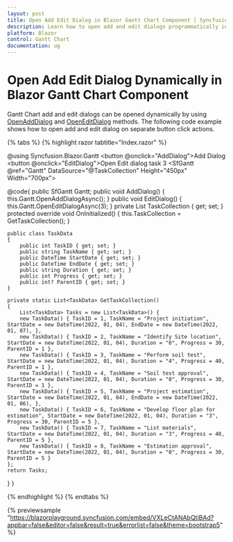 ```yaml
---
layout: post
title: Open Add Edit Dialog in Blazor Gantt Chart Component | Syncfusion
description: Learn how to open add and edit dialogs programmatically in the Syncfusion Blazor Gantt Chart component for efficient task creation and modification.
platform: Blazor
control: Gantt Chart
documentation: ug
---
```


# Open Add Edit Dialog Dynamically in Blazor Gantt Chart Component

Gantt Chart add and edit dialogs can be opened dynamically by using [OpenAddDialog](https://help.syncfusion.com/cr/blazor/Syncfusion.Blazor.Gantt.Action.html#Syncfusion_Blazor_Gantt_Action_OpenAddDialog) and [OpenEditDialog](https://help.syncfusion.com/cr/blazor/Syncfusion.Blazor.Gantt.Action.html#Syncfusion_Blazor_Gantt_Action_OpenEditDialog) methods. The following code example shows how to open add and edit dialog on separate button click actions.

{% tabs %}
{% highlight razor tabtitle="Index.razor" %}

@using Syncfusion.Blazor.Gantt
<button @onclick="AddDialog">Add Dialog</button>
<button @onclick="EditDialog">Open Edit dialog task 3</button>
<SfGantt @ref="Gantt" DataSource="@TaskCollection" Height="450px" Width="700px">
    <GanttTaskFields Id="TaskID" Name="TaskName" StartDate="StartDate" EndDate="EndDate" Duration="Duration" Progress="Progress" ParentID="ParentID">
    </GanttTaskFields>
    <GanttEditSettings AllowEditing="true" AllowAdding="true"></GanttEditSettings>
</SfGantt>

@code{
    public SfGantt<TaskData> Gantt;
    public void AddDialog()
    {
       this.Gantt.OpenAddDialogAsync();
    }
    public void EditDialog()
    {
       this.Gantt.OpenEditDialogAsync(3);
    }
    private List<TaskData> TaskCollection { get; set; }
    protected override void OnInitialized()
    {
        this.TaskCollection = GetTaskCollection();
    }

    public class TaskData
    {
        public int TaskID { get; set; }
        public string TaskName { get; set; }
        public DateTime StartDate { get; set; }
        public DateTime EndDate { get; set; }
        public string Duration { get; set; }
        public int Progress { get; set; }
        public int? ParentID { get; set; }
    }

    private static List<TaskData> GetTaskCollection()
    {
        List<TaskData> Tasks = new List<TaskData>() {
        new TaskData() { TaskID = 1, TaskName = "Project initiation", StartDate = new DateTime(2022, 01, 04), EndDate = new DateTime(2022, 01, 07), },
        new TaskData() { TaskID = 2, TaskName = "Identify Site location", StartDate = new DateTime(2022, 01, 04), Duration = "0", Progress = 30, ParentID = 1 },
        new TaskData() { TaskID = 3, TaskName = "Perform soil test", StartDate = new DateTime(2022, 01, 04), Duration = "4", Progress = 40, ParentID = 1 },
        new TaskData() { TaskID = 4, TaskName = "Soil test approval", StartDate = new DateTime(2022, 01, 04), Duration = "0", Progress = 30, ParentID = 1 },
        new TaskData() { TaskID = 5, TaskName = "Project estimation", StartDate = new DateTime(2022, 01, 04), EndDate = new DateTime(2022, 01, 06), },
        new TaskData() { TaskID = 6, TaskName = "Develop floor plan for estimation", StartDate = new DateTime(2022, 01, 04), Duration = "3", Progress = 30, ParentID = 5 },
        new TaskData() { TaskID = 7, TaskName = "List materials", StartDate = new DateTime(2022, 01, 04), Duration = "3", Progress = 40, ParentID = 5 },
        new TaskData() { TaskID = 8, TaskName = "Estimation approval", StartDate = new DateTime(2022, 01, 04), Duration = "0", Progress = 30, ParentID = 5 }
    };
    return Tasks;
}
}

{% endhighlight %}
{% endtabs %}

{% previewsample "https://blazorplayground.syncfusion.com/embed/VXLeCtANAbQtiBAd?appbar=false&editor=false&result=true&errorlist=false&theme=bootstrap5" %}